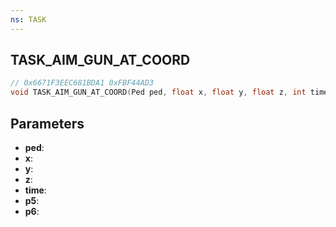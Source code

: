 ```yaml
---
ns: TASK
---
```

## TASK_AIM_GUN_AT_COORD

```c
// 0x6671F3EEC681BDA1 0xFBF44AD3
void TASK_AIM_GUN_AT_COORD(Ped ped, float x, float y, float z, int time, BOOL p5, BOOL p6);
```


## Parameters
* **ped**: 
* **x**: 
* **y**: 
* **z**: 
* **time**: 
* **p5**: 
* **p6**: 

